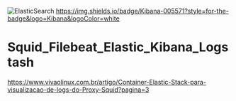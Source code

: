 ![ElasticSearch](https://img.shields.io/badge/-ElasticSearch-005571?style=for-the-badge&logo=elasticsearch)
https://img.shields.io/badge/Kibana-005571?style=for-the-badge&logo=Kibana&logoColor=white
# Squid_Filebeat_Elastic_Kibana_Logstash

https://www.vivaolinux.com.br/artigo/Container-Elastic-Stack-para-visualizacao-de-logs-do-Proxy-Squid?pagina=3
